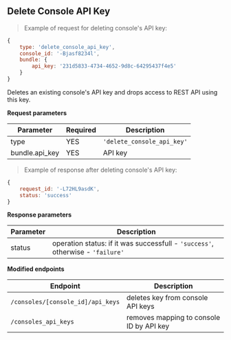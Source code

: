 ## Delete Console API Key

> Example of request for deleting console's API key:

```javascript
{
	type: 'delete_console_api_key',
	console_id: '-Bjasf8234l',
	bundle: {
		api_key: '231d5833-4734-4652-9d8c-64295437f4e5'
	}
}
```

Deletes an existing console's API key and drops access to REST API using this key.

**Request parameters**

Parameter  | Required | Description
-----------|----------|------------
type | YES | `'delete_console_api_key'`
bundle.api_key | YES | API key

> Example of response after deleting console's API key:

```javascript
{
	request_id: '-L72HL9asdK',
	status: 'success'
}
```

**Response parameters**

Parameter  | Description
-----------|------------
status | operation status: if it was successfull - `'success'`, otherwise  - `'failure'`

**Modified endpoints**

Endpoint  | Description
-----------|------------
`/consoles/[console_id]/api_keys` | deletes key from console API keys
`/consoles_api_keys` | removes mapping to console ID by API key
